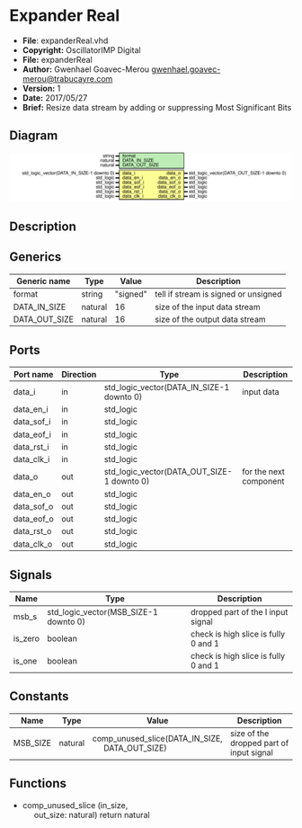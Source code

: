 # Expander Real

- **File**: expanderReal.vhd
- **Copyright:** OscillatorIMP Digital
- **File:** expanderReal
- **Author:** Gwenhael Goavec-Merou <gwenhael.goavec-merou@trabucayre.com>
- **Version:** 1
- **Date:** 2017/05/27
- **Brief:** Resize data stream by adding or suppressing Most Significant Bits

## Diagram

![Diagram](expanderReal.svg "Diagram")
## Description











## Generics

| Generic name  | Type    | Value    | Description                          |
| ------------- | ------- | -------- | ------------------------------------ |
| format        | string  | "signed" | tell if stream is signed or unsigned |
| DATA_IN_SIZE  | natural | 16       | size of the input data stream        |
| DATA_OUT_SIZE | natural | 16       | size of the output data stream       |
## Ports

| Port name  | Direction | Type                                       | Description            |
| ---------- | --------- | ------------------------------------------ | ---------------------- |
| data_i     | in        | std_logic_vector(DATA_IN_SIZE-1 downto 0)  | input data             |
| data_en_i  | in        | std_logic                                  |                        |
| data_sof_i | in        | std_logic                                  |                        |
| data_eof_i | in        | std_logic                                  |                        |
| data_rst_i | in        | std_logic                                  |                        |
| data_clk_i | in        | std_logic                                  |                        |
| data_o     | out       | std_logic_vector(DATA_OUT_SIZE-1 downto 0) | for the next component |
| data_en_o  | out       | std_logic                                  |                        |
| data_sof_o | out       | std_logic                                  |                        |
| data_eof_o | out       | std_logic                                  |                        |
| data_rst_o | out       | std_logic                                  |                        |
| data_clk_o | out       | std_logic                                  |                        |
## Signals

| Name    | Type                                  | Description                          |
| ------- | ------------------------------------- | ------------------------------------ |
| msb_s   | std_logic_vector(MSB_SIZE-1 downto 0) | dropped part of the I input signal   |
| is_zero | boolean                               | check is high slice is fully 0 and 1 |
|  is_one | boolean                               | check is high slice is fully 0 and 1 |
## Constants

| Name     | Type    | Value                                                                               | Description                              |
| -------- | ------- | ----------------------------------------------------------------------------------- | ---------------------------------------- |
| MSB_SIZE | natural |  comp_unused_slice(DATA_IN_SIZE,<br><span style="padding-left:20px"> DATA_OUT_SIZE) | size of the dropped part of input signal |
## Functions
- comp_unused_slice <font id="function_arguments">(in_size,<br><span style="padding-left:20px"> out_size: natural) </font> <font id="function_return">return natural </font>
